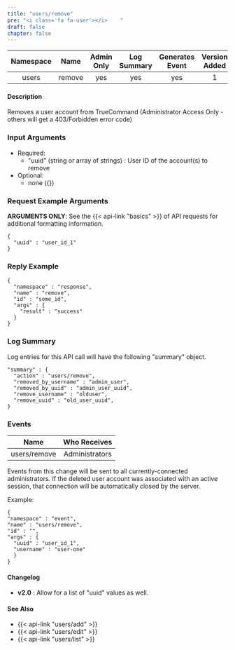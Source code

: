 ```yaml
---
title: "users/remove"
pre: "<i class='fa fa-user'></i>	"
draft: false
chapter: false
---
```


| Namespace | Name | Admin Only | Log Summary | Generates Event | Version Added
|:----------------:|:--------:|:--------:|:--------:|:--------:|:---:|
| users | remove | yes | yes | yes | 1 |

#### Description
Removes a user account from TrueCommand (Administrator Access Only - others will get a 403/Forbidden error code)

### Input Arguments
* Required:
   * "uuid" (string or array of strings) : User ID of the account(s) to remove
* Optional:
   * none ({})


### Request Example Arguments
**ARGUMENTS ONLY**: See the {{< api-link "basics" >}} of API requests for additional formatting information.

```
{
  "uuid" : "user_id_1"
}
```

### Reply Example
```
{
  "namespace" : "response",
  "name" : "remove",
  "id" : "some_id",
  "args" : {
    "result" : "success"
  }
}
```

### Log Summary
Log entries for this API call will have the following "summary" object. 

```
"summary" : {
  "action" : "users/remove",
  "removed_by_username" : "admin_user",
  "removed_by_uuid" : "admin_user_uuid",
  "remove_username" : "olduser",
  "remove_uuid" : "old_user_uuid",
}
```

### Events
| Name | Who Receives |
|:--------:|:-------------------:|
| users/remove | Administrators |

Events from this change will be sent to all currently-connected administrators. If the deleted user account was associated with an active session, that connection will be automatically closed by the server.

Example:
```
{
"namespace" : "event",
"name" : "users/remove",
"id" : "",
"args" : {
  "uuid" : "user_id_1",
  "username" : "user-one"
  }
}
```

#### Changelog
* **v2.0** : Allow for a list of "uuid" values as well.

#### See Also
* {{< api-link "users/add" >}}
* {{< api-link "users/edit" >}}
* {{< api-link "users/list" >}}
